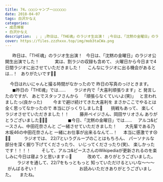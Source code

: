 ```yaml
---
title: 74。◯◯◯シャンプー◯◯◯◯◯◯
date: 2018-04-07
tags: 白沢かなえ
categories: 
- 成员博客
- 白沢かなえ
description:  ; ; ;昨日は、「THE魂」のラジオ生出演！ ;今日は、「沈黙の金曜日」のラジオ公開生出演でした！ ; ; ; ; ; ;実は、割ラジの収録も含めて、...
cover: https://files.zzzhxxx.top/img/mob3taCWa.png 
---
```



 
 
 
昨日は、「THE魂」のラジオ生出演！
 
今日は、「沈黙の金曜日」のラジオ公開生出演でした！
 
 
 
 
 
 
実は、割ラジの収録も含めて、
火曜日から今日まで4日間ラジオに出させていただきました！
 
 
こんなにラジオに出る機会があるとは…！
 
ありがたいです🐶🧡
 
 
 
 
 

 
 
今日はれいにゃんと撮る時間がなかったので
昨日の写真のっけときます。
 
 
 
 
 
 
◼︎昨日の「THE魂」では……
 
 
 
ラジオ内で「大喜利頑張ります」と
発言したのですが、
あとでスタッフさんから
 
「頑張らなくていいよ(笑)」
 
と言われましたっ(良かった)
 
 
 
 
今まで避け続けてきた大喜利を
まさかここでやるとは全く思ってなかったので
本当にびっくりしました🐶
 
 
 
挑戦もあって、
楽しくラジオさせていただきました！！
 
 
 
 
藤井ペイジさん、岡田サリオさん
ありがとうございました🌷🌷🌷
 
 
 
 
 
 
 
 
◼︎今日、「沈黙の金曜日」では……
 
 
アルコ&ピースさん、中田花奈さんと
ご一緒させていただきました！
 
 
 
大先輩である乃木坂46の中田花奈さんと
一緒にお仕事が出来るなんて…！
 
 
本当に感激です😢🧡🧡
 
 
 
 
 
ラジオでは、
22/7というグループのことはもちろん、
パーソナルな部分を深く掘り下げてくださったり、
いじってくださったり(笑)、
楽しかったです！！！！
 
 
 
 
そして、アルコ&ピースさんのWikipediaが更新されるのを楽しみに今日は寝ようと思います☺️🌷
 
 
 
 
 
 
改めて、ありがとうございました。
 
 
 
 
 
 
ラジオを通して、22/7をもっともっと
知っていただけるといいな〜〜〜
 
 
がんばるぞい！
 
 
 
 
 
 
 
 
 
 
 
 
 
 
 
 
 
お読みいただきありがとうございました。
 
 
またね。



